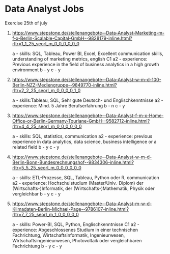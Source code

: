 # Data Analyst Jobs
Exercise 25th of july


1. https://www.stepstone.de/stellenangebote--Data-Analyst-Marketing-m-f-x-Berlin-Scalable-Capital-GmbH--9828179-inline.html?rltr=1_1_25_seorl_m_0_0_0_0_0_0

   a - skills: SQL, Tableau, Power BI, Excel, Excellent communication skills, understanding of marketing metrics, english C1
   a2 - experience: Previous experience in the field of business analytics in a high growth environment
   b - y
   c - y

2. https://www.stepstone.de/stellenangebote--Data-Analyst-w-m-d-100-Berlin-NZZ-Mediengruppe--9849770-inline.html?rltr=2_2_25_seorl_m_0_0_0_0_1_0

   a - skills:Tableau, SQL, Sehr gute Deutsch- und Englischkenntnisse 
   a2 - experience: Mind. 5 Jahre Berufserfahrung
   b - n
   c - y

3. https://www.stepstone.de/stellenangebote--Data-Analyst-f-m-x-Home-Office-or-Berlin-Germany-Tourlane-GmbH--9582712-inline.html?rltr=4_4_25_seorl_m_0_0_0_0_0_0

   a - skills: SQL, statistics, communication 
   a2 - experience: previous experience in data analytics, data science, business intelligence or a related field
   b - y
   c - y

4. https://www.stepstone.de/stellenangebote--Data-Analyst-w-m-d-Berlin-Bonn-Bundesrechnungshof--9834306-inline.html?rltr=5_5_25_seorl_m_0_0_0_0_0_0

   a - skills: ETL-Prozesse, SQL, Tableau, Python oder R, communication  
   a2 - experience: Hochschulstudium (Master/Univ.-Diplom) der (Wirtschafts-)Informatik, der (Wirtschafts-)Mathematik, Physik oder vergleichbar
   b - y
   c - y

5. https://www.stepstone.de/stellenangebote--Data-Analyst-m-w-d-Klimadaten-Berlin-Michael-Page--9786107-inline.html?rltr=7_7_25_seorl_m_1_0_0_0_0_0

   a - skills: Power-BI, SQL, Python, Englischkenntnisse C1
   a2 - experience: Abgeschlossenes Studium in einer technischen Fachrichtung, Wirtschaftsinformatik, Ingenieurwesen, Wirtschaftsingenieurwesen, Photovoltaik oder 
        vergleichbaren Fachrichtung
   b - y
   c - y

